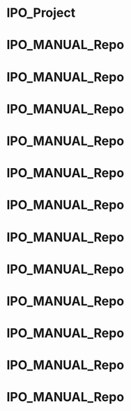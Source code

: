 # IPO_Project
# IPO_MANUAL_Repo
# IPO_MANUAL_Repo
# IPO_MANUAL_Repo
# IPO_MANUAL_Repo
# IPO_MANUAL_Repo
# IPO_MANUAL_Repo
# IPO_MANUAL_Repo
# IPO_MANUAL_Repo
# IPO_MANUAL_Repo
# IPO_MANUAL_Repo
# IPO_MANUAL_Repo
# IPO_MANUAL_Repo
